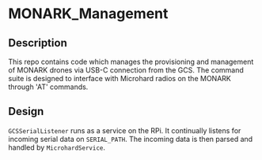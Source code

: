 # MONARK_Management

## Description
This repo contains code which manages the provisioning and management of MONARK drones via USB-C connection from the GCS. The command suite is designed to interface with Microhard radios on the MONARK through 'AT' commands.

## Design
`GCSSerialListener` runs as a service on the RPi. It continually listens for incoming serial data on `SERIAL_PATH`. The incoming data is then parsed and handled by `MicrohardService`.
